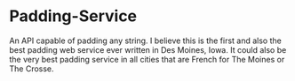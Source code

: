 # Padding-Service
An API capable of padding any string.  I believe this is the first and
also the best padding web service ever written in Des Moines, Iowa.  It
could also be the very best padding service in all cities that are French
for The Moines or The Crosse.
